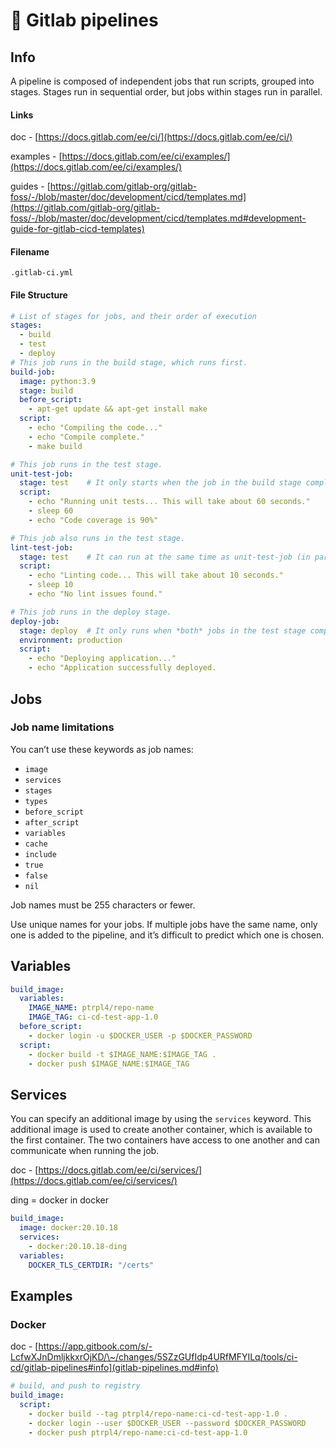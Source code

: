 # 🦊 Gitlab pipelines

## Info

A pipeline is composed of independent jobs that run scripts, grouped into stages. Stages run in sequential order, but jobs within stages run in parallel.

#### Links

doc - [https://docs.gitlab.com/ee/ci/](https://docs.gitlab.com/ee/ci/)

examples - [https://docs.gitlab.com/ee/ci/examples/](https://docs.gitlab.com/ee/ci/examples/)

guides - [https://gitlab.com/gitlab-org/gitlab-foss/-/blob/master/doc/development/cicd/templates.md](https://gitlab.com/gitlab-org/gitlab-foss/-/blob/master/doc/development/cicd/templates.md#development-guide-for-gitlab-cicd-templates)

#### Filename

```
.gitlab-ci.yml
```

#### File Structure

```yaml
# List of stages for jobs, and their order of execution
stages:          
  - build
  - test
  - deploy
# This job runs in the build stage, which runs first.
build-job:
  image: python:3.9       
  stage: build
  before_script:
    - apt-get update && apt-get install make
  script:
    - echo "Compiling the code..."
    - echo "Compile complete."
    - make build

# This job runs in the test stage.
unit-test-job:   
  stage: test    # It only starts when the job in the build stage completes successfully.
  script:
    - echo "Running unit tests... This will take about 60 seconds."
    - sleep 60
    - echo "Code coverage is 90%"

# This job also runs in the test stage.
lint-test-job:   
  stage: test    # It can run at the same time as unit-test-job (in parallel).
  script:
    - echo "Linting code... This will take about 10 seconds."
    - sleep 10
    - echo "No lint issues found."

# This job runs in the deploy stage.
deploy-job:      
  stage: deploy  # It only runs when *both* jobs in the test stage complete successfully.
  environment: production
  script:
    - echo "Deploying application..."
    - echo "Application successfully deployed.
```

## Jobs

### Job name limitations

You can’t use these keywords as job names:

* `image`
* `services`
* `stages`
* `types`
* `before_script`
* `after_script`
* `variables`
* `cache`
* `include`
* `true`
* `false`
* `nil`

Job names must be 255 characters or fewer.

Use unique names for your jobs. If multiple jobs have the same name, only one is added to the pipeline, and it’s difficult to predict which one is chosen.

## Variables

```yaml
build_image:
  variables:
    IMAGE_NAME: ptrpl4/repo-name
    IMAGE_TAG: ci-cd-test-app-1.0
  before_script:
    - docker login -u $DOCKER_USER -p $DOCKER_PASSWORD
  script:
    - docker build -t $IMAGE_NAME:$IMAGE_TAG .
    - docker push $IMAGE_NAME:$IMAGE_TAG
```

## Services

You can specify an additional image by using the `services` keyword. This additional image is used to create another container, which is available to the first container. The two containers have access to one another and can communicate when running the job.

doc - [https://docs.gitlab.com/ee/ci/services/](https://docs.gitlab.com/ee/ci/services/)

ding = docker in docker

```yaml
build_image:
  image: docker:20.10.18
  services:
    - docker:20.10.18-ding
  variables:
    DOCKER_TLS_CERTDIR: "/certs"
```

## Examples

### Docker

doc - [https://app.gitbook.com/s/-LcfwXJnDmljkkxrOjKD/\~/changes/5SZzGUfIdp4URfMFYILq/tools/ci-cd/gitlab-pipelines#info](gitlab-pipelines.md#info)

```yaml
# build, and push to registry
build_image:
  script:
    - docker build --tag ptrpl4/repo-name:ci-cd-test-app-1.0 .
    - docker login --user $DOCKER_USER --password $DOCKER_PASSWORD
    - docker push ptrpl4/repo-name:ci-cd-test-app-1.0

```
